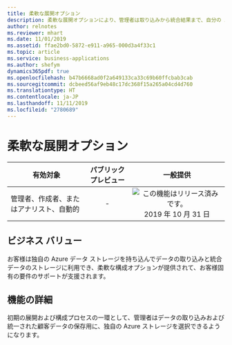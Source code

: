 ```yaml
---
title: 柔軟な展開オプション
description: 柔軟な展開オプションにより、管理者は取り込みから統合結果まで、自分の Azure インスタンスにデータを保存できます。 
author: relnotes
ms.reviewer: mhart
ms.date: 11/01/2019
ms.assetid: ffae2bd0-5872-e911-a965-000d3a4f33c1
ms.topic: article
ms.service: business-applications
ms.author: shefym
dynamics365pdf: true
ms.openlocfilehash: b47b6668ad0f2a649133ca33c69b60ffcbab3cab
ms.sourcegitcommit: dcbeed56af9eb48c17dc368f15a265a04cd4d760
ms.translationtype: HT
ms.contentlocale: ja-JP
ms.lasthandoff: 11/11/2019
ms.locfileid: "2780689"
---
```

# <a name="flexible-deployment-options"></a>柔軟な展開オプション


| 有効対象    |  パブリック プレビュー | 一般提供 | 
| ---------- | :----------: |:----------: |
|管理者、作成者、またはアナリスト、自動的|-| ![この機能はリリース済みです。](/dynamics365-release-plan/media/green-checkmark.png "この機能はリリース済みです。") 2019 年 10 月 31 日|


## <a name="business-value"></a>ビジネス バリュー
<!-- bv start -->
お客様は独自の Azure データ ストレージを持ち込んでデータの取り込みと統合データのストレージに利用でき、柔軟な構成オプションが提供されて、お客様固有の要件のサポートが支援されます。 

<!-- bv end -->



## <a name="feature-details"></a>機能の詳細
<!--feature detail start -->
初期の展開および構成プロセスの一環として、管理者はデータの取り込みおよび統一された顧客データの保存用に、独自の Azure ストレージを選択できるようになります。
<!--feature detail end -->









